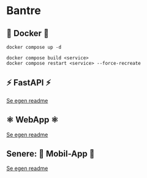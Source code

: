 # Bantre

## 🐳 Docker 🐳

```
docker compose up -d
```


```
docker compose build <service>
docker compose restart <service> --force-recreate
```


## ⚡ FastAPI ⚡

[Se egen readme](./fastapi/README.md)

## ⚛️ WebApp ⚛️

[Se egen readme](./webapp/README.md)

## Senere: 📱 Mobil-App 📱

[Se egen readme](./mobilapp/README.md)
